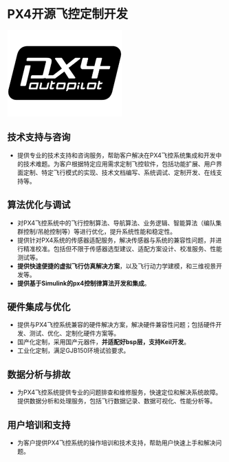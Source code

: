 # PX4开源飞控定制开发

<img src="./px4.png"  height="200"/>

## 技术支持与咨询

- 提供专业的技术支持和咨询服务，帮助客户解决在PX4飞控系统集成和开发中的技术难题。为客户根据特定应用需求定制飞控软件，包括功能扩展、用户界面定制、特定飞行模式的实现、技术文档编写、系统调试、定制开发、在线支持等。

## 算法优化与调试

- 对PX4飞控系统中的飞行控制算法、导航算法、业务逻辑、智能算法（编队集群控制/吊舱控制等）等进行优化，提升系统性能和稳定性。
- 提供针对PX4系统的传感器适配服务，解决传感器与系统的兼容性问题，并进行精准校准。包括但不限于传感器选型建议、适配方案设计、校准服务、性能测试等。
- **提供快速便捷的虚拟飞行仿真解决方案**，以及飞行动力学建模，和三维视景开发等。
- **提供基于Simulink的px4控制律算法开发和集成**。

## 硬件集成与优化

- 提供与PX4飞控系统兼容的硬件解决方案，解决硬件兼容性问题；包括硬件开发、测试、优化、定制化硬件方案等。
- 国产化定制，采用国产元器件，**并适配好bsp层，支持Keil开发**。
- 工业化定制，满足GJB150环境试验要求。

## 数据分析与排故

- 为PX4飞控系统提供专业的问题排查和维修服务，快速定位和解决系统故障。提供数据分析和处理服务，包括飞行数据记录、数据可视化、性能分析等。

## 用户培训和支持

- 为客户提供PX4飞控系统的操作培训和技术支持，帮助用户快速上手和解决问题。
